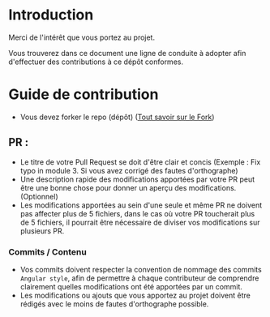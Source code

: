 # Introduction

Merci de l'intérêt que vous portez au projet.

Vous trouverez dans ce document une ligne de conduite à adopter afin d'effectuer des contributions à ce dépôt conformes.

# Guide de contribution

- Vous devez forker le repo (dépôt) ([Tout savoir sur le Fork](https://docs.github.com/fr/pull-requests/collaborating-with-pull-requests/working-with-forks/fork-a-repo))

## PR :

- Le titre de votre Pull Request se doit d'être clair et concis (Exemple : Fix typo in module 3. Si vous avez corrigé des fautes d'orthographe)
- Une description rapide des modifications apportées par votre PR peut être une bonne chose pour donner un aperçu des modifications. (Optionnel)
- Les modifications apportées au sein d'une seule et même PR ne doivent pas affecter plus de 5 fichiers, dans le cas où votre PR toucherait plus de 5 fichiers, il pourrait être nécessaire de diviser vos modifications sur plusieurs PR.

### Commits / Contenu

- Vos commits doivent respecter la convention de nommage des commits `Angular style`, afin de permettre à chaque contributeur de comprendre clairement quelles modifications ont été apportées par un commit.
- Les modifications ou ajouts que vous apportez au projet doivent être rédigés avec le moins de fautes d'orthographe possible.